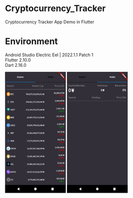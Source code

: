 # Cryptocurrency_Tracker
Cryptocurrency Tracker App Demo in Flutter 

# Environment
Android Studio Electric Eel | 2022.1.1 Patch 1 <br>
Flutter 2.10.0 <br>
Dart 2.16.0 <br>


<img src="coin_demo_1.png" width="200" height="400"/>
<img src="coin_demo_2.png" width="200" height="400"/>



